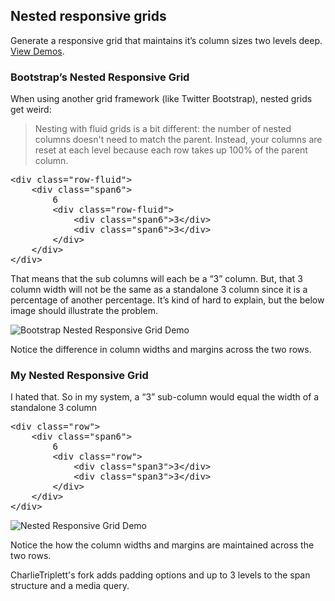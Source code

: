 ## Nested responsive grids
Generate a responsive grid that maintains it&rsquo;s column sizes two levels deep. <a href="http://davist11.github.com/nested-responsive-grid/">View Demos</a>.

### Bootstrap&rsquo;s Nested Responsive Grid
When using another grid framework (like Twitter Bootstrap), nested grids get weird:

>Nesting with fluid grids is a bit different: the number of nested columns doesn't need to match the parent. Instead, your columns are reset at each level because each row takes up 100% of the parent column.

<pre>&lt;div class="row-fluid">
	&lt;div class="span6">
		6
		&lt;div class="row-fluid">
			&lt;div class="span6">3&lt;/div>
			&lt;div class="span6">3&lt;/div>
		&lt;/div>
	&lt;/div>
&lt;/div></pre>

That means that the sub columns will each be a &ldquo;3&rdquo; column. But, that 3 column width will not be the same as a standalone 3 column since it is a percentage of another percentage. It&rsquo;s kind of hard to explain, but the below image should illustrate the problem.

![Bootstrap Nested Responsive Grid Demo](https://github.com/davist11/nested-responsive-grid/raw/master/images/nested-bootstrap.png)

Notice the difference in column widths and margins across the two rows.

### My Nested Responsive Grid
I hated that. So in my system, a &ldquo;3&rdquo; sub-column would equal the width of a standalone 3 column

<pre>&lt;div class="row">
	&lt;div class="span6">
		6
		&lt;div class="row">
			&lt;div class="span3">3&lt;/div>
			&lt;div class="span3">3&lt;/div>
		&lt;/div>
	&lt;/div>
&lt;/div></pre>

![Nested Responsive Grid Demo](https://github.com/davist11/nested-responsive-grid/raw/master/images/nested.png)

Notice the how the column widths and margins are maintained across the two rows.

CharlieTriplett's fork adds padding options and up to 3 levels to the span structure and a media query.
